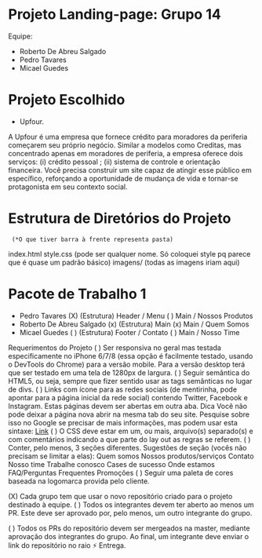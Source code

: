 # Projeto Landing-page: Grupo 14

Equipe:
- Roberto De Abreu Salgado
- Pedro Tavares
- Micael Guedes

# Projeto Escolhido
- Upfour.

A Upfour é uma empresa que fornece crédito para moradores da periferia começarem seu próprio negócio. Similar a modelos como Creditas, mas concentrado apenas em moradores de periferia, a empresa oferece dois serviços: (i) crédito pessoal ; (ii) sistema de controle e orientação financeira. Você precisa construir um site capaz de atingir esse público em específico, reforçando a oportunidade de mudança de vida e tornar-se protagonista em seu contexto social. 


# Estrutura de Diretórios do Projeto
     (*O que tiver barra à frente representa pasta)

index.html
style.css  (pode ser qualquer nome. Só coloquei style pq parece que é quase um padrão básico)
imagens/ (todas as imagens iriam aqui)


# Pacote de Trabalho 1
- Pedro Tavares
(X) (Estrutura) Header / Menu
( ) Main / Nossos Produtos
- Roberto De Abreu Salgado
(x) (Estrutura) Main
(x) Main / Quem Somos
- Micael Guedes
( ) (Estrutura) Footer / Contato 
( ) Main / Nosso Time


Requerimentos do Projeto
(  ) Ser responsiva no geral mas testada especificamente no iPhone 6/7/8 (essa opção é facilmente testado, usando o DevTools do Chrome) para a versão mobile. Para a versão desktop terá que ser testado em uma tela de 1280px de largura.
(  ) Seguir semântica do HTML5, ou seja, sempre que fizer sentido usar as tags semânticas no lugar de divs.
(  ) Links com ícone para as redes sociais (de mentirinha, pode apontar para a página inicial da rede social) contendo Twitter, Facebook e Instagram. Estas páginas devem ser abertas em outra aba.
Dica
Você não pode deixar a página nova abrir na mesma tab do seu site. Pesquise sobre isso no Google se precisar de mais informações, mas podem usar esta sintaxe:
<a target="_blank" href="<http://www.google.com>">Link</a>
(  ) O CSS deve estar em um, ou mais, arquivo(s) separado(s) e com comentários indicando a que parte do lay out as regras se referem.
(  ) Conter, pelo menos, 3 seções diferentes.
Sugestões de seção (vocês não precisam se limitar a elas):
Quem somos
Nossos produtos/serviços
Contato
Nosso time
Trabalhe conosco
Cases de sucesso
Onde estamos
FAQ/Perguntas Frequentes
Promoções
(  ) Seguir uma paleta de cores baseada na logomarca provida pelo cliente.

(X) Cada grupo tem que usar o novo repositório criado para o projeto destinado à equipe.
(  ) Todos os integrantes devem ter aberto ao menos um PR. Este deve ser aprovado por, pelo menos, um outro integrante do grupo.


( ) Todos os PRs do repositório devem ser mergeados na master, mediante aprovação dos integrantes do grupo. Ao final, um integrante deve enviar o link do repositório no raio ⚡️ Entrega.
